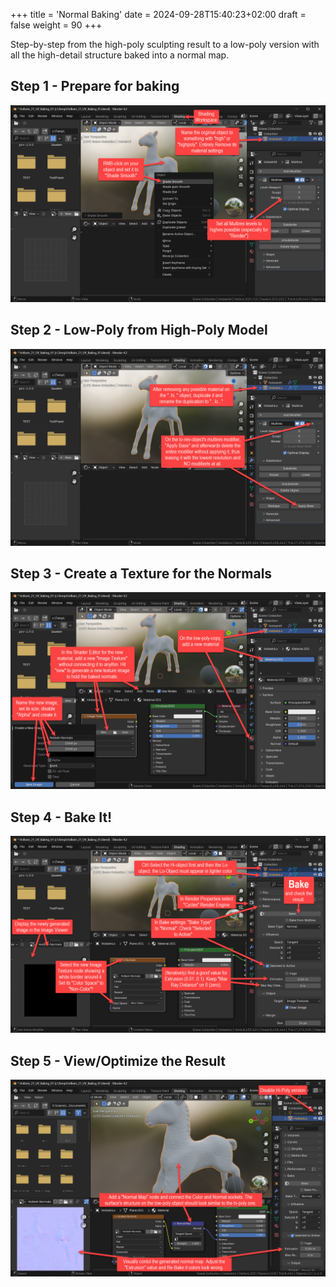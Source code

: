 +++
title = 'Normal Baking'
date = 2024-09-28T15:40:23+02:00
draft = false
weight = 90
+++

Step-by-step from the high-poly sculpting result to a low-poly version with all the high-detail structure baked into a normal map.


## Step 1 - Prepare for baking

![Prepare for baking](day_09_normalbaking_01.png)

## Step 2 - Low-Poly from High-Poly Model

![Prepare for baking](day_09_normalbaking_02.png)

## Step 3 - Create a Texture for the Normals

![Prepare for baking](day_09_normalbaking_03.png)

## Step 4 - Bake It!

![Prepare for baking](day_09_normalbaking_04.png)

## Step 5 - View/Optimize the Result

![Prepare for baking](day_09_normalbaking_05.png)
